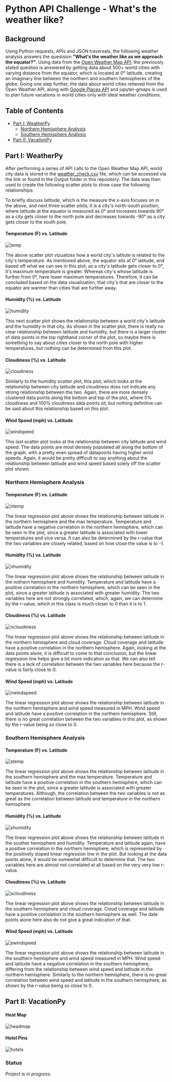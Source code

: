 # Python API Challenge - What's the weather like? 

## Background ##

Using Python requests, APIs and JSON traversals, the following weather analysis answers the questsion __"What's the weather like as we approach the equator?"__. Using data from the [Open Weather Map API](https://openweathermap.org/api), the previously stated question is answered by getting data about 500+ world cities with varying distance from the equator, which is located at 0&deg; latitude, creating an imaginary line between the northern and southern hemispheres of the globe. Going one step further, the data about world cities retieved from the Open Weather API, along with [Google Places API](https://developers.google.com/places/web-service/overview) and jupyter-gmaps is used to plan future vacations in world cities only with ideal weather conditions. 

## Table of Contents ## 
* [Part I: WeatherPy](#part-i-weatherpy)
  * [Northern Hemisphere Analysis](#northern-hemisphere-analysis)
  * [Southern Hemisphere Analysis](#southern-hemisphere-analysis)
* [Part II: VacationPy](#part-ii-vacationpy)


## Part I: WeatherPy ## 
After performing a series of API calls to the Open Weather Map API, world city data is stored in the [weather_check.csv](https://github.com/cveras33/python-api-challenge/blob/main/Output/weather_check.csv) file, which can be accessed via the link or found in the Output folder in this repository. The data was then used to create the following scatter plots to show case the following relationships: 

To briefly discuss latitude, which is the measure the x-axis focuses on in the above, and next three scatter plots; it is a city's north-south position, where latitude at the equator is measured as 0&deg; and increases towards 90&deg; as a city gets closer to the north pole and decreases towards -90° as a city gets closer to the south pole.

#### Temperature (F) vs. Latitude ####
![temp](https://github.com/cveras33/python-api-challenge/blob/main/Images/lat_vs_temp.png)

The above scatter plot vizualizes how a world city's latitute is related to the city's temperature. As mentioned above, the equator sits at 0° latitude, and based off what we can see in this plot, as a city's latitude gets closer to 0&deg;, it's maximum temperature is greater. Whereas city's whose latitude is further from 0&deg;, have lower maximum temperatures. Therefore, it can be concluded based on the data visualization, that city's that are closer to the equator are warmer than cities that are further away.

#### Humidity (%) vs. Latitude ####
![humidity](https://github.com/cveras33/python-api-challenge/blob/main/Images/lat_vs_humidity.png)

This next scatter plot shows the relationship between a world city's latitude and the humidity in that city. As shown in the scatter plot, there is really no clear relationship between latitude and humidity, but there is a larger cluster of data points in the top righthand corner of the plot, so maybe there is something to say about cities closer to the north pole with higher temperatures, but nothing can be determined from this plot.

#### Cloudiness (%) vs. Latitude ####
![cloudiness](https://github.com/cveras33/python-api-challenge/blob/main/Images/lat_vs_cloudiness.png)

Similarly to the humidity scatter plot, this plot, which looks at the relationship between city latitude and cloudiness does not indicate any strong relationship between the two. Again, there are more densely clustered data points along the bottom and top of the plot, where 0% cloudiness and 100% cloudiness data points sit, but nothing definitive can be said about this relationship based on this plot.

#### Wind Speed (mph) vs. Latitude ####
![windspeed](https://github.com/cveras33/python-api-challenge/blob/main/Images/lat_vs_wind_speed.png)

This last scatter plot looks at the relationship between city latitude and wind speed. The data points are most densely populated all along the bottom of the graph, with a pretty even spread of datapoints having higher wind speeds. Again, it would be pretty difficult to say anything about the relationship between latitude and wind speed based solely off the scatter plot shown.

### Northern Hemisphere Analysis ### 

#### Temperature (F) vs. Latitude ####
![ntemp](https://github.com/cveras33/python-api-challenge/blob/main/Images/northern_max_temp_linregress.png)

The linear regression plot above shows the relationship between latitude in the northern hemisphere and the max temperature. Temperature and latitude have a negative correlation in the northern hemisphere, which can be seen in the plot, since a greater latitude is associated with lower temperatures and vice versa. It can also be determined by the r-value that the two variables are closely related, based on how close the value is to -1.

#### Humidity (%) vs. Latitude ####
![nhumidity](https://github.com/cveras33/python-api-challenge/blob/main/Images/northern_humidity_linregress.png)

The linear regression plot above shows the relationship between latitude in the nothern hemisphere and humidity. Temperature and latitude have a positive correlation in the northern hemisphere, which can be seen in the plot, since a greater latitude is associated with greater humidity. The two variables here are not strongly correlated, which, again, we can determine by the r-value, which in this class is much closer to 0 than it is to 1.

#### Cloudiness (%) vs. Latitude ####
![ncloudiness](https://github.com/cveras33/python-api-challenge/blob/main/Images/northern_clousiness_linregress.png)

The linear regression plot above shows the relationship between latitude in the northern hemisphere and cloud coverage. Cloud coverage and latitude have a positive correlation in the northern hemisphere. Again, looking at the data points alone, it is difficult to come to that conclusion, but the linear regression line helps give a bit more indication as that. We can also tell there is a lack of correlation between the two variables here because the r-value is fairly close to 0.

#### Wind Speed (mph) vs. Latitude ####
![nwindspeed](https://github.com/cveras33/python-api-challenge/blob/main/Images/northern_wind_linregress.png)

The linear regression plot above shows the relationship between latitude in the northern hemisphere and wind speed measured in MPH. Wind speed and latitude have a positive correlation in the northern hemisphere. Still, there is no great correlation between the two variables in this plot, as shown by the r-value being so close to 0.

### Southern Hemisphere Analysis ### 

#### Temperature (F) vs. Latitude ####
![stemp](https://github.com/cveras33/python-api-challenge/blob/main/Images/southern_max_temp_linregress.png)

The linear regression plot above shows the relationship between latitude in the southern hemisphere and the max temperature. Temperature and latitude have a positive correlation in the southern hemisphere, which can be seen in the plot, since a greater latitude is associated with greater temperatures. Although, the correlation between the two variables is not as great as the correlation between latitude and temperature in the northern hemisphere.

#### Humidity (%) vs. Latitude ####
![shumidity](https://github.com/cveras33/python-api-challenge/blob/main/Images/southern_humidity_linregress.png)

The linear regression plot above shows the relationship between latitude in the souther hemisphere and humidity. Temperature and latitude again, have a positive correlation in the northern hemisphere, which is represented by the positively sloped linear regression line in the plot. But looking at the data points alone, it would be somewhat difficult to determine that. The two variables here are almost not correlated at all based on the very very low r-value.

#### Cloudiness (%) vs. Latitude ####
![scloudiness](https://github.com/cveras33/python-api-challenge/blob/main/Images/southern_cloudiness_linregress.png)

The linear regression plot above shows the relationship between latitude in the southern hemisphere and cloud coverage. Cloud coverage and latitude have a positive correlation in the southern hemisphere as well. The date points alone here also do not give a great indication of that.

#### Wind Speed (mph) vs. Latitude ####
![swindspeed](https://github.com/cveras33/python-api-challenge/blob/main/Images/southern_wind_linregress.png)

The linear regression plot above shows the relationship between latitude in the southern hemisphere and wind speed measured in MPH. Wind speed and latitude have a negative correlation in the southern hemisphere, differing from the relationship between wind speed and latitude in the northern hemisphere. Similarly to the northern hemisphere, there is no great correlation between wind speed and latitude in the southern hemisphere, as shown by the r-value being so close to 0.

## Part II: VacationPy ##

#### Heat Map #### 
![headmap](https://github.com/cveras33/python-api-challenge/blob/main/Images/heat_map.png)

#### Hotel Pins #### 
![hotels](https://github.com/cveras33/python-api-challenge/blob/main/Images/hotel_heat_map.png)

### Status ### 
Project is *in progress*. 
